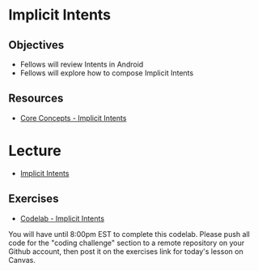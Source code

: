 # Implicit Intents

## Objectives
* Fellows will review Intents in Android
* Fellows will explore how to compose Implicit Intents

## Resources
* [Core Concepts - Implicit Intents](https://google-developer-training.github.io/android-developer-fundamentals-course-concepts-v2/unit-1-get-started/lesson-2-activities-and-intents/2-3-c-implicit-intents/2-3-c-implicit-intents.html)

# Lecture

* [Implicit Intents](https://docs.google.com/presentation/d/1DSl-LNN7Kp3gQ9ZadBe8clWNGhs_8xdcYQoxZbF5cRk/edit#slide=id.g116d7d9d49_3_13)

## Exercises

* [Codelab - Implicit Intents](https://codelabs.developers.google.com/codelabs/android-training-activity-with-implicit-intent/#0)

You will have until 8:00pm EST to complete this codelab. Please push all code for the "coding challenge" section to a remote repository on your Github account, then post it on the exercises link for today's lesson on Canvas.

